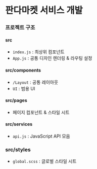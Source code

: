 # 판다마켓 서비스 개발

### 프로젝트 구조

#### src

- `index.js` : 최상위 컴포넌트
- `App.js` : 공통 디자인 렌더링 & 라우팅 설정

#### src/components

- `/Layout` : 공통 레이아웃
- `UI` : 범용 UI

#### src/pages

- 페이지 컴포넌트 & 스타일 시트

#### src/services

- `api.js` : JavaScript API 모음

### src/styles

- `global.scss` : 글로벌 스타일 시트
